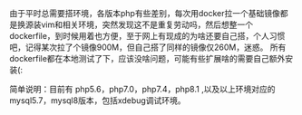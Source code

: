 由于平时总需要搭环境，各版本php有些差别，每次用docker拉一个基础镜像都是换源装vim和相关环境，突然发现这不是重复劳动吗，然后想整一个dockerfile，到时候用着也方便，至于网上有现成的为啥还要自己搭，个人习惯吧，记得某次拉了个镜像900M，但自己搭了同样的镜像仅260M，迷惑。
所有dockerfile都在本地测试了下，应该没啥问题，可能有些扩展啥的需要自己额外安装(:



简单说明：目前有 php5.6，php7.0，php7.4，php8.1 ,以及以上环境对应的 mysql5.7，mysql8版本，包括xdebug调试环境。